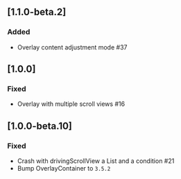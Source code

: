 ## [1.1.0-beta.2]
### Added
- Overlay content adjustment mode #37

## [1.0.0]
### Fixed
- Overlay with multiple scroll views #16

## [1.0.0-beta.10]
### Fixed
- Crash with drivingScrollView a List and a condition #21
- Bump OverlayContainer to `3.5.2`